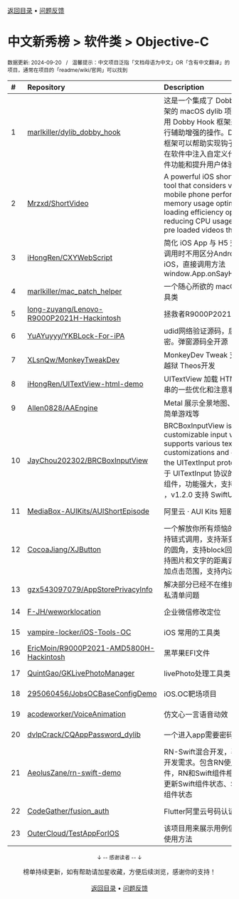 <a href="https://gitee.com/GrowingGit/GitHub-Chinese-Top-Charts#github中文排行榜">返回目录</a> • <a href="/content/docs/feedback.md">问题反馈</a>

# 中文新秀榜 > 软件类 > Objective-C
<sub>数据更新: 2024-09-20&nbsp;&nbsp;&nbsp;/&nbsp;&nbsp;&nbsp;温馨提示：中文项目泛指「文档母语为中文」OR「含有中文翻译」的项目，通常在项目的「readme/wiki/官网」可以找到</sub>

|#|Repository|Description|Stars|Updated|Created|
|:-|:-|:-|:-|:-|:-|
|1|[marlkiller/dylib_dobby_hook](https://github.com/marlkiller/dylib_dobby_hook)|这是一个集成了 Dobby Hook 框架的 macOS dylib 项目，通过使用 Dobby Hook 框架来对软件进行辅助增强的操作。Dobby Hook 框架可以帮助实现钩子函数，从而在软件中注入自定义代码，拓展软件功能和提升用户体验。|222|2024-09-14|2024-01-14|
|2|[Mrzxd/ShortVideo](https://github.com/Mrzxd/ShortVideo)|A powerful iOS short video SDK tool that considers various mobile phone performance, memory usage optimization, loading efficiency optimization, reducing CPU usage, optimizing pre loaded videos throug ...|19|2024-03-30|2024-03-26|
|3|[iHongRen/CXYWebScript](https://github.com/iHongRen/CXYWebScript)|简化 iOS App 与 H5 交互，H5在调用时不用区分Android还是iOS，直接调用方法 window.App.onSayHello('Hello')|18|2024-04-30|2024-04-10|
|4|[marlkiller/mac_patch_helper](https://github.com/marlkiller/mac_patch_helper)|一个随心所欲的 macOS Patch 工具类|18|2024-07-11|2024-04-09|
|5|[long-zuyang/Lenovo-R9000P2021H-Hackintosh](https://github.com/long-zuyang/Lenovo-R9000P2021H-Hackintosh)|拯救者R9000P2021H黑苹果EFI|9|2024-06-19|2024-04-03|
|6|[YuAYuyyy/YKBLock-For-iPA](https://github.com/YuAYuyyy/YKBLock-For-iPA)|udid网络验证源码，后台部分加密。弹窗源码全开源|8|2024-04-15|2024-04-10|
|7|[XLsnQw/MonkeyTweakDev](https://github.com/XLsnQw/MonkeyTweakDev)|MonkeyDev Tweak 支持最新无根越狱 Theos开发|7|2024-07-27|2024-07-26|
|8|[iHongRen/UITextView-html-demo](https://github.com/iHongRen/UITextView-html-demo)|UITextView 加载 HTML 文本字符串的一些优化和注意事项 Demo|6|2024-04-24|2024-04-21|
|9|[Allen0828/AAEngine](https://github.com/Allen0828/AAEngine)|Metal 展示全景地图、3D模型、简单游戏等|5|2024-05-12|2024-03-25|
|10|[JayChou202302/BRCBoxInputView](https://github.com/JayChou202302/BRCBoxInputView)|BRCBoxInputView is a customizable input view that supports various text input customizations and conforms to the UITextInput protocol. 一个基于 UITextInput 协议的验证码输入组件，功能强大，支持高度自定义 ，v1.2.0 支持 SwiftUI|4|2024-09-19|2024-07-05|
|11|[MediaBox-AUIKits/AUIShortEpisode](https://github.com/MediaBox-AUIKits/AUIShortEpisode)|阿里云 · AUI Kits 短剧播放场景|4|2024-08-19|2024-05-13|
|12|[CocoaJiang/XJButton](https://github.com/CocoaJiang/XJButton)|一个解放你所有烦恼的Button 支持链式调用，支持渐变+各个方向的圆角，支持block回调事件，支持图片和文字的距离调整，支持增加点击范围，支持内边距|3|2024-08-12|2024-06-19|
|13|[gzx543097079/AppStorePrivacyInfo](https://github.com/gzx543097079/AppStorePrivacyInfo)|解决部分已经不在维护的SDK的隐私清单问题|3|2024-05-28|2024-04-29|
|14|[F-JH/weworklocation](https://github.com/F-JH/weworklocation)|企业微信修改定位|3|2024-07-25|2024-03-04|
|15|[vampire-locker/iOS-Tools-OC](https://github.com/vampire-locker/iOS-Tools-OC)|iOS 常用的工具类|2|2024-09-05|2024-08-20|
|16|[EricMoin/R9000P2021-AMD5800H-Hackintosh](https://github.com/EricMoin/R9000P2021-AMD5800H-Hackintosh)|黑苹果EFI文件|2|2024-07-23|2024-07-23|
|17|[QuintGao/GKLivePhotoManager](https://github.com/QuintGao/GKLivePhotoManager)|livePhoto处理工具类|2|2024-09-14|2024-06-27|
|18|[295060456/JobsOCBaseConfigDemo](https://github.com/295060456/JobsOCBaseConfigDemo)|iOS.OC靶场项目|2|2024-09-19|2024-05-11|
|19|[acodeworker/VoiceAnimation](https://github.com/acodeworker/VoiceAnimation)|仿文心一言语音动效|2|2024-04-17|2024-04-17|
|20|[dvlpCrack/CQAppPassword_dylib](https://github.com/dvlpCrack/CQAppPassword_dylib)|一个进入app需要密码的动态库|2|2024-04-11|2024-04-10|
|21|[AeolusZane/rn-swift-demo](https://github.com/AeolusZane/rn-swift-demo)|RN-Swift混合开发，覆盖大部分开发需求。包含RN使用Swift组件，RN和Swift组件相互通信，RN更新Swift组件状态、Swift更新RN组件状态|2|2024-04-27|2024-03-20|
|22|[CodeGather/fusion_auth](https://github.com/CodeGather/fusion_auth)|Flutter阿里云号码认证的融合认证|2|2024-06-30|2023-11-28|
|23|[OuterCloud/TestAppForIOS](https://github.com/OuterCloud/TestAppForIOS)|该项目用来展示用例信息收集库的使用方法|2|2024-07-30|2023-10-30|

<div align="center">
    <p><sub>↓ -- 感谢读者 -- ↓</sub></p>
    榜单持续更新，如有帮助请加星收藏，方便后续浏览，感谢你的支持！
</div>

<br/>

<div align="center"><a href="https://gitee.com/GrowingGit/GitHub-Chinese-Top-Charts#github中文排行榜">返回目录</a> • <a href="/content/docs/feedback.md">问题反馈</a></div>
